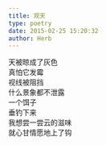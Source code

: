 ```yaml
---  
title: 观天  
type: poetry  
date: 2015-02-25 15:20:32  
author: Herb    
---  
```

天被晾成了灰色  
真怕它发霉  
视线被阻挡  
什么景象都不泄露  
一个饵子  
垂钓下来  
我想尝一尝云的滋味  
就心甘情愿地上了钩